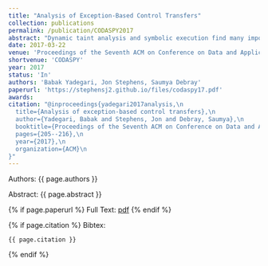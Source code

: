 ```yaml
---
title: "Analysis of Exception-Based Control Transfers"
collection: publications
permalink: /publication/CODASPY2017
abstract: "Dynamic taint analysis and symbolic execution find many important applications in security-related program analyses. However, current techniques for such analyses do not take proper account of control transfers due to exceptions. As a result, they can fail to account for implicit flows arising from exception-based control transfers, leading to loss of precision and potential false negatives in analysis results. While the idea of using exceptions for obfuscating (unconditional) control transfers is well known, we are not aware of any prior work discussing the use of exceptions to implement conditional control transfers and implicit information flows. This paper demonstrates the problems that can arise in existing dynamic taint analysis and symbolic execution systems due to exception-based implicit information flows and proposes a generic architecture-agnostic solution for reasoning about the behavior of code using user-defined exception handlers. Experimental results from a prototype implementation indicate that the ideas described produce better results than current state-of-the-art systems."
date: 2017-03-22
venue: 'Proceedings of the Seventh ACM on Conference on Data and Application Security and Privacy'
shortvenue: 'CODASPY'
year: 2017
status: 'In'
authors: 'Babak Yadegari, Jon Stephens, Saumya Debray'
paperurl: 'https://stephensj2.github.io/files/codaspy17.pdf'
awards: 
citation: "@inproceedings{yadegari2017analysis,\n
  title={Analysis of exception-based control transfers},\n
  author={Yadegari, Babak and Stephens, Jon and Debray, Saumya},\n
  booktitle={Proceedings of the Seventh ACM on Conference on Data and Application Security and Privacy},\n
  pages={205--216},\n
  year={2017},\n
  organization={ACM}\n
}"
---
```


Authors: {{ page.authors }}

Abstract: {{ page.abstract }}

{% if page.paperurl %}
Full Text: [pdf]({{page.paperurl}})
{% endif %}

{% if page.citation %}
Bibtex: 
```
{{ page.citation }}
```
{% endif %}
